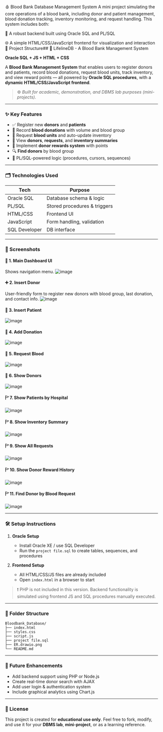 🩸 Blood Bank Database Management System
A mini project simulating the core operations of a blood bank, including donor and patient management, blood donation tracking, inventory monitoring, and request handling. This system includes both:

💾 A robust backend built using Oracle SQL and PL/SQL

🌐 A simple HTML/CSS/JavaScript frontend for visualization and interaction
📂 Project Structure## 🧨 LifelineDB - A Blood Bank Management System

**Oracle SQL + JS + HTML + CSS**

A **Blood Bank Management System** that enables users to register donors and patients, record blood donations, request blood units, track inventory, and view reward points — all powered by **Oracle SQL procedures**, with a **dynamic HTML/CSS/JavaScript frontend**.

> ⚙️ *Built for academic, demonstration, and DBMS lab purposes (mini-projects).*

---

### ✨ Key Features

* ✅ Register new **donors** and **patients**
* 🧪 Record **blood donations** with volume and blood group
* 🧨 Request **blood units** and auto-update inventory
* 📄 View **donors**, **requests**, and **inventory summaries**
* 🏅 Implement **donor rewards system** with points
* 🔍 **Find donors** by blood group
* 🧠 PL/SQL-powered logic (procedures, cursors, sequences)

---

### 🗂️ Technologies Used

| Tech                      | Purpose                      |
| ------------------------- | ---------------------------- |
| Oracle SQL                | Database schema & logic      |
| PL/SQL                    | Stored procedures & triggers |
| HTML/CSS                  | Frontend UI                  |
| JavaScript                | Form handling, validation    |
| SQL Developer             | DB interface                 |

---

### 📸 Screenshots

#### 🔘 1. Main Dashboard UI

Shows navigation menu.
![image](https://github.com/user-attachments/assets/cd11aee3-e5f0-41ee-9471-698b8ef36e4b)




#### ➕ 2. Insert Donor

User-friendly form to register new donors with blood group, last donation, and contact info.
![image](https://github.com/user-attachments/assets/1b44cb06-75c3-4e04-bbd6-2715032b85af)



#### 🧾 3. Insert Patient
![image](https://github.com/user-attachments/assets/5d240493-9ddb-44c5-ba0d-ec97e9cc8566)

#### 🧾 4. Add Donation
![image](https://github.com/user-attachments/assets/59d3c2b9-dbff-473d-a487-c3e8ae8e99a9)

#### 🧾 5. Request Blood
![image](https://github.com/user-attachments/assets/8b2fce99-4dbd-46f1-8440-8a35af932d38)

#### 🧾 6. Show Donors
![image](https://github.com/user-attachments/assets/a29c2b5a-7695-466f-84c2-5c23948a3c29)

#### 🏱 7. Show Patients by Hospital
![image](https://github.com/user-attachments/assets/23f939b5-6314-41bb-9439-64acd321660b)

#### 🏱 8. Show Inventory Summary
![image](https://github.com/user-attachments/assets/591e5bae-4873-424d-b22f-469ff610966f)

#### 🏱 9. Show All Requests
![image](https://github.com/user-attachments/assets/2a2de579-07b4-4713-aad2-952eb60fddcd)

#### 🏱 10. Show Donor Reward History
![image](https://github.com/user-attachments/assets/259886e0-13b2-4dbf-b286-14bb3f4f4d59)

#### 🏱 11. Find Donor by Blood Request
![image](https://github.com/user-attachments/assets/1ba16518-15f5-42b8-bc09-10493f738b33)


---

### 🛠️ Setup Instructions

1. **Oracle Setup**

   * Install Oracle XE / use SQL Developer
   * Run the `project file.sql` to create tables, sequences, and procedures

2. **Frontend Setup**

   * All HTML/CSS/JS files are already included
   * Open `index.html` in a browser to start

> ❗ PHP is not included in this version. Backend functionality is simulated using frontend JS and SQL procedures manually executed.

---

### 📁 Folder Structure

```
Bloodbank_Database/
├── index.html
├── styles.css
├── script.js
├── project file.sql
├── ER.drawio.png
└── README.md
```

---

### 📌 Future Enhancements

* Add backend support using PHP or Node.js
* Create real-time donor search with AJAX
* Add user login & authentication system
* Include graphical analytics using Chart.js

---

### 📜 License

This project is created for **educational use only**.
Feel free to fork, modify, and use it for your **DBMS lab**, **mini-project**, or as a learning reference.


